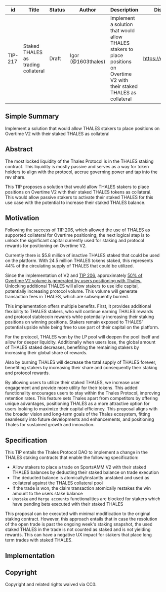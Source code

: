 | id | Title | Status | Author | Description | Discussions to | Created |
| ----------- | ----------- | ----------- | ----------- | ----------- | ----------- | ----------- |
| TIP-217 | Staked THALES as trading collateral | Draft | Igor (@1603thales) | Implement a solution that would allow THALES stakers to place positions on Overtime V2 with their staked THALES as collateral | https://discord.gg/thales | 2024-06-28


## Simple Summary 

Implement a solution that would allow THALES stakers to place positions on Overtime V2 with their staked THALES as collateral


## Abstract

The most locked liquidity of the Thales Protocol is in the THALES staking contract. This liquidity is mostly passive and serves as a way for token holders to align with the protocol, accrue governing power and tap into the rev share.

This TIP proposes a solution that would allow THALES stakers to place positions on Overtime V2 with their staked THALES tokens as collateral. This would allow passive stakers to activate their staked THALES for this use case with the potential to increase their staked THALES balance.

  

## Motivation

Following the success of [TIP 206](https://github.com/thales-markets/thales-improvement-proposals/blob/main/TIPs/TIP-206.md), which allowed the use of THALES as supported collateral for Overtime positioning, the next logical step is to unlock the significant capital currently used for staking and protocol rewards for positioning on Overtime V2.

Currently there is $5.8 million of inactive THALES staked that could be used on the platform. With 24.5 million THALES tokens staked, this represents 44% of the circulating supply of THALES that could be utilized. 
  
Since the implementation of V2 and [TIP 206](https://github.com/thales-markets/thales-improvement-proposals/blob/main/TIPs/TIP-206.md), approximately [50% of Overtime V2 volume is generated by users positioning with Thales.](https://dune.com/queries/3867894/6507234) Unlocking additional THALES will allow stakers to use idle capital, potentially increasing protocol volume. This volume will generate transaction fees in THALES, which are subsequently burned.

This implementation offers multiple benefits. First, it provides additional flexibility to THALES stakers, who will continue earning THALES rewards and protocol stablecoin rewards while potentially increasing their staking positions on winning positions. Stakers remain exposed to THALES’ potential upside while being free to use part of their capital on the platform.

For the protocol, THALES won by the LP pool will deepen the pool itself and allow for deeper liquidity. Additionally when users lose, the global amount of THALES staked decreases, benefiting the remaining stakers by increasing their global share of rewards.

Also by burning THALES will decrease the total supply of THALES forever, benefiting stakers by increasing their share and consequently their staking and protocol rewards. 

By allowing users to utilize their staked THALES, we increase user engagement and provide more utility for their tokens. This added functionality encourages users to stay within the Thales Protocol, improving retention rates. This feature sets Thales apart from competitors by offering unique advantages, positioning THALES as a more attractive option for users looking to maximize their capital efficiency. This proposal aligns with the broader vision and long-term goals of the Thales ecosystem, fitting seamlessly into future developments and enhancements, and positioning Thales for sustained growth and innovation.



## Specification

This TIP entails the Thales Protocol DAO to implement a change in the THALES staking contracts that enable the following specification:

- Allow stakers to place a trade on SportsAMM V2 with their staked THALES balances by deducting their staked balance on trade execution
- The deducted balance is atomically/instantly unstaked and used as collateral against the THALES collateral pool
- If the trade is won, the claim transaction atomically restakes the win amount to the users stake balance
- `Unstake` and `Merge accounts` functionalities are blocked for stakers which have pending bets executed with their staked THALES

This proposal can be executed with minimal modification to the original staking contract. However, this approach entails that in case the resolution of the open trade is past the ongoing week's staking snapshot, the used staked THALES in the trade is not counted as staked and is not yielding rewards. This can have a negative UX impact for stakers that place long term trades with staked THALES.


## Implementation

## Copyright
Copyright and related rights waived via CC0.